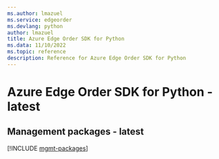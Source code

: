 ```yaml
---
ms.author: lmazuel
ms.service: edgeorder
ms.devlang: python
author: lmazuel
title: Azure Edge Order SDK for Python
ms.data: 11/10/2022
ms.topic: reference
description: Reference for Azure Edge Order SDK for Python
---
```

# Azure Edge Order SDK for Python - latest

## Management packages - latest
[!INCLUDE [mgmt-packages](edge-order-mgmt-index.md)]